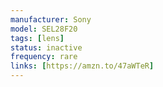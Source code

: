```yaml
---
manufacturer: Sony
model: SEL28F20
tags: [lens]
status: inactive
frequency: rare
links: [https://amzn.to/47aWTeR]
---
```


